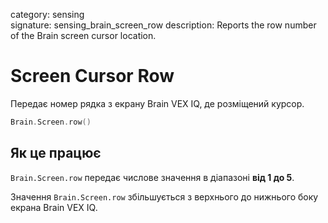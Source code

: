 category: sensing  
signature: sensing_brain_screen_row
description: Reports the row number of the Brain screen cursor location.

# Screen Cursor Row

Передає номер рядка з екрану Brain VEX IQ, де розміщений курсор.

```cpp
Brain.Screen.row()
```

## Як це працює

`Brain.Screen.row` передає числове значення в діапазоні  **від 1 до 5**.

Значення `Brain.Screen.row` збільшується з верхнього до нижнього боку екрана Brain VEX IQ.

<advanced>
</advanced>